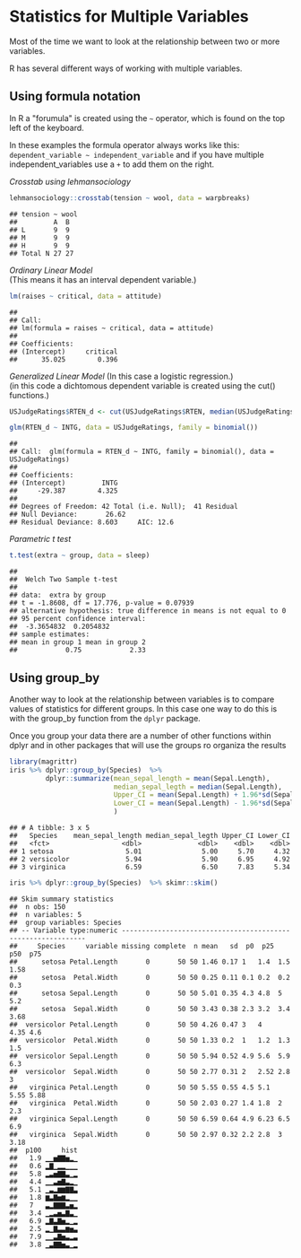 # Statistics for Multiple Variables

Most of the time we want to look at the relationship between two or more variables.

R has several different ways of working with multiple variables. 

## Using formula notation

In R a "forumula" is created using the `~`  operator, which is found on the top left of the keyboard. 

In these examples the formula operator always works like this:
`dependent_variable ~ independent_variable` 
and if you have multiple independent_variables use a `+` to add them on the right.

*Crosstab using lehmansociology*

```r
lehmansociology::crosstab(tension ~ wool, data = warpbreaks)
```

```
## tension ~ wool
##         A  B 
## L       9  9 
## M       9  9 
## H       9  9 
## Total N 27 27
```

*Ordinary Linear Model*  
(This means it has an interval dependent variable.)


```r
lm(raises ~ critical, data = attitude)
```

```
## 
## Call:
## lm(formula = raises ~ critical, data = attitude)
## 
## Coefficients:
## (Intercept)     critical  
##      35.025        0.396
```

*Generalized Linear Model*
(In this case a logistic regression.)  
(in this code a dichtomous dependent variable is created using the cut() functions.)  


```r
USJudgeRatings$RTEN_d <- cut(USJudgeRatings$RTEN, median(USJudgeRatings$RTEN))

glm(RTEN_d ~ INTG, data = USJudgeRatings, family = binomial())
```

```
## 
## Call:  glm(formula = RTEN_d ~ INTG, family = binomial(), data = USJudgeRatings)
## 
## Coefficients:
## (Intercept)         INTG  
##     -29.387        4.325  
## 
## Degrees of Freedom: 42 Total (i.e. Null);  41 Residual
## Null Deviance:	    26.62 
## Residual Deviance: 8.603 	AIC: 12.6
```

*Parametric t test*

```r
t.test(extra ~ group, data = sleep)
```

```
## 
## 	Welch Two Sample t-test
## 
## data:  extra by group
## t = -1.8608, df = 17.776, p-value = 0.07939
## alternative hypothesis: true difference in means is not equal to 0
## 95 percent confidence interval:
##  -3.3654832  0.2054832
## sample estimates:
## mean in group 1 mean in group 2 
##            0.75            2.33
```



## Using group_by 

Another way to look at the relationship between variables is to compare values of statistics for different groups.  In this case
one way to do this is with the group_by function from the `dplyr` package. 

Once you group your data there are a number of other functions within dplyr and in other packages that will use the groups
ro organiza the results


```r
library(magrittr)
iris %>% dplyr::group_by(Species)  %>%
         dplyr::summarize(mean_sepal_length = mean(Sepal.Length),
                          median_sepal_legth = median(Sepal.Length),
                          Upper_CI = mean(Sepal.Length) + 1.96*sd(Sepal.Length),
                          Lower_CI = mean(Sepal.Length) - 1.96*sd(Sepal.Length)
                          )
```

```
## # A tibble: 3 x 5
##   Species    mean_sepal_length median_sepal_legth Upper_CI Lower_CI
##   <fct>                  <dbl>              <dbl>    <dbl>    <dbl>
## 1 setosa                  5.01               5.00     5.70     4.32
## 2 versicolor              5.94               5.90     6.95     4.92
## 3 virginica               6.59               6.50     7.83     5.34
```


```r
iris %>% dplyr::group_by(Species)  %>% skimr::skim()
```

```
## Skim summary statistics
##  n obs: 150 
##  n variables: 5 
##  group variables: Species 
## -- Variable type:numeric -------------------------------------------------------------
##     Species     variable missing complete  n mean   sd  p0  p25  p50  p75
##      setosa Petal.Length       0       50 50 1.46 0.17 1   1.4  1.5  1.58
##      setosa  Petal.Width       0       50 50 0.25 0.11 0.1 0.2  0.2  0.3 
##      setosa Sepal.Length       0       50 50 5.01 0.35 4.3 4.8  5    5.2 
##      setosa  Sepal.Width       0       50 50 3.43 0.38 2.3 3.2  3.4  3.68
##  versicolor Petal.Length       0       50 50 4.26 0.47 3   4    4.35 4.6 
##  versicolor  Petal.Width       0       50 50 1.33 0.2  1   1.2  1.3  1.5 
##  versicolor Sepal.Length       0       50 50 5.94 0.52 4.9 5.6  5.9  6.3 
##  versicolor  Sepal.Width       0       50 50 2.77 0.31 2   2.52 2.8  3   
##   virginica Petal.Length       0       50 50 5.55 0.55 4.5 5.1  5.55 5.88
##   virginica  Petal.Width       0       50 50 2.03 0.27 1.4 1.8  2    2.3 
##   virginica Sepal.Length       0       50 50 6.59 0.64 4.9 6.23 6.5  6.9 
##   virginica  Sepal.Width       0       50 50 2.97 0.32 2.2 2.8  3    3.18
##  p100     hist
##   1.9 ▁▁▅▇▇▅▂▁
##   0.6 ▂▇▁▂▂▁▁▁
##   5.8 ▂▃▅▇▇▃▁▂
##   4.4 ▁▁▃▅▇▃▂▁
##   5.1 ▁▃▂▆▆▇▇▃
##   1.8 ▆▃▇▅▆▂▁▁
##   7   ▃▂▇▇▇▃▅▂
##   3.4 ▁▂▃▅▃▇▃▁
##   6.9 ▂▇▃▇▅▂▁▂
##   2.5 ▂▁▇▃▃▆▅▃
##   7.9 ▁▁▃▇▅▃▂▃
##   3.8 ▁▃▇▇▅▃▁▂
```



